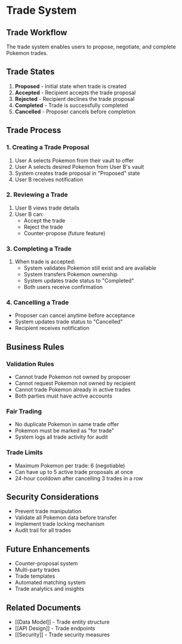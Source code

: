 # Trade System

## Trade Workflow

The trade system enables users to propose, negotiate, and complete Pokemon trades.

## Trade States

1. **Proposed** - Initial state when trade is created
2. **Accepted** - Recipient accepts the trade proposal
3. **Rejected** - Recipient declines the trade proposal
4. **Completed** - Trade is successfully completed
5. **Cancelled** - Proposer cancels before completion

## Trade Process

### 1. Creating a Trade Proposal

1. User A selects Pokemon from their vault to offer
2. User A selects desired Pokemon from User B's vault
3. System creates trade proposal in "Proposed" state
4. User B receives notification

### 2. Reviewing a Trade

1. User B views trade details
2. User B can:
   - Accept the trade
   - Reject the trade
   - Counter-propose (future feature)

### 3. Completing a Trade

1. When trade is accepted:
   - System validates Pokemon still exist and are available
   - System transfers Pokemon ownership
   - System updates trade status to "Completed"
   - Both users receive confirmation

### 4. Cancelling a Trade

- Proposer can cancel anytime before acceptance
- System updates trade status to "Cancelled"
- Recipient receives notification

## Business Rules

### Validation Rules
- Cannot trade Pokemon not owned by proposer
- Cannot request Pokemon not owned by recipient
- Cannot trade Pokemon already in active trades
- Both parties must have active accounts

### Fair Trading
- No duplicate Pokemon in same trade offer
- Pokemon must be marked as "for trade"
- System logs all trade activity for audit

### Trade Limits
- Maximum Pokemon per trade: 6 (negotiable)
- Can have up to 5 active trade proposals at once
- 24-hour cooldown after cancelling 3 trades in a row

## Security Considerations

- Prevent trade manipulation
- Validate all Pokemon data before transfer
- Implement trade locking mechanism
- Audit trail for all trades

## Future Enhancements

- Counter-proposal system
- Multi-party trades
- Trade templates
- Automated matching system
- Trade analytics and insights

## Related Documents

- [[Data Model]] - Trade entity structure
- [[API Design]] - Trade endpoints
- [[Security]] - Trade security measures
